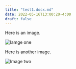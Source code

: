```yaml
---
title: "test1.docx.md"
date: 2022-05-16T13:00:20-4:00
draft: false
---
```


Here is an image.

![Iamge one](/images/test1.docx/media/image1.jpeg)


Here is another image.

![Image two](/images/test1.docx/media/image2.jpeg)

